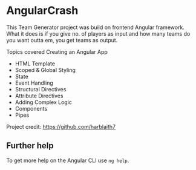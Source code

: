 # AngularCrash

This Team Generator project was build on frontend Angular framework. What it does is if you give no. of players as input and how many teams do you want outta em, you get teams as output.

Topics covered 
Creating an Angular App
- HTML Template
- Scoped & Global Styling
- State
- Event Handling
- Structural Directives
- Attribute Directives
- Adding Complex Logic
- Components
- Pipes


Project credit: https://github.com/harblaith7

## Further help

To get more help on the Angular CLI use `ng help`.